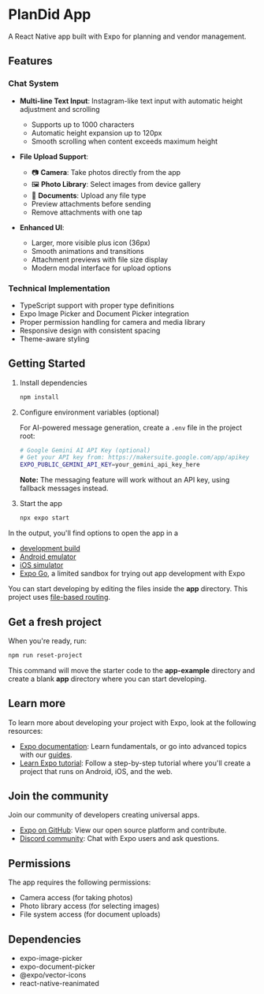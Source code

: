 # PlanDid App

A React Native app built with Expo for planning and vendor management.

## Features

### Chat System

- **Multi-line Text Input**: Instagram-like text input with automatic height adjustment and scrolling
  - Supports up to 1000 characters
  - Automatic height expansion up to 120px
  - Smooth scrolling when content exceeds maximum height
- **File Upload Support**:

  - 📷 **Camera**: Take photos directly from the app
  - 🖼️ **Photo Library**: Select images from device gallery
  - 📎 **Documents**: Upload any file type
  - Preview attachments before sending
  - Remove attachments with one tap

- **Enhanced UI**:
  - Larger, more visible plus icon (36px)
  - Smooth animations and transitions
  - Attachment previews with file size display
  - Modern modal interface for upload options

### Technical Implementation

- TypeScript support with proper type definitions
- Expo Image Picker and Document Picker integration
- Proper permission handling for camera and media library
- Responsive design with consistent spacing
- Theme-aware styling

## Getting Started

1. Install dependencies

   ```bash
   npm install
   ```

2. Configure environment variables (optional)

   For AI-powered message generation, create a `.env` file in the project root:

   ```bash
   # Google Gemini AI API Key (optional)
   # Get your API key from: https://makersuite.google.com/app/apikey
   EXPO_PUBLIC_GEMINI_API_KEY=your_gemini_api_key_here
   ```

   **Note:** The messaging feature will work without an API key, using fallback messages instead.

3. Start the app

   ```bash
   npx expo start
   ```

In the output, you'll find options to open the app in a

- [development build](https://docs.expo.dev/develop/development-builds/introduction/)
- [Android emulator](https://docs.expo.dev/workflow/android-studio-emulator/)
- [iOS simulator](https://docs.expo.dev/workflow/ios-simulator/)
- [Expo Go](https://expo.dev/go), a limited sandbox for trying out app development with Expo

You can start developing by editing the files inside the **app** directory. This project uses [file-based routing](https://docs.expo.dev/router/introduction).

## Get a fresh project

When you're ready, run:

```bash
npm run reset-project
```

This command will move the starter code to the **app-example** directory and create a blank **app** directory where you can start developing.

## Learn more

To learn more about developing your project with Expo, look at the following resources:

- [Expo documentation](https://docs.expo.dev/): Learn fundamentals, or go into advanced topics with our [guides](https://docs.expo.dev/guides).
- [Learn Expo tutorial](https://docs.expo.dev/tutorial/introduction/): Follow a step-by-step tutorial where you'll create a project that runs on Android, iOS, and the web.

## Join the community

Join our community of developers creating universal apps.

- [Expo on GitHub](https://github.com/expo/expo): View our open source platform and contribute.
- [Discord community](https://chat.expo.dev): Chat with Expo users and ask questions.

## Permissions

The app requires the following permissions:

- Camera access (for taking photos)
- Photo library access (for selecting images)
- File system access (for document uploads)

## Dependencies

- expo-image-picker
- expo-document-picker
- @expo/vector-icons
- react-native-reanimated
